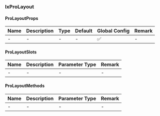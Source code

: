 
### IxProLayout

#### ProLayoutProps

| Name | Description | Type | Default | Global Config | Remark |
| --- | --- | --- | --- | --- | --- |
| - | - | - | - | ✅ | - |

#### ProLayoutSlots

| Name | Description | Parameter Type | Remark |
| --- | --- | --- | --- |
| - | - | - | - |

#### ProLayoutMethods

| Name | Description | Parameter Type | Remark |
| --- | --- | --- | --- |
| - | - | - | - |
